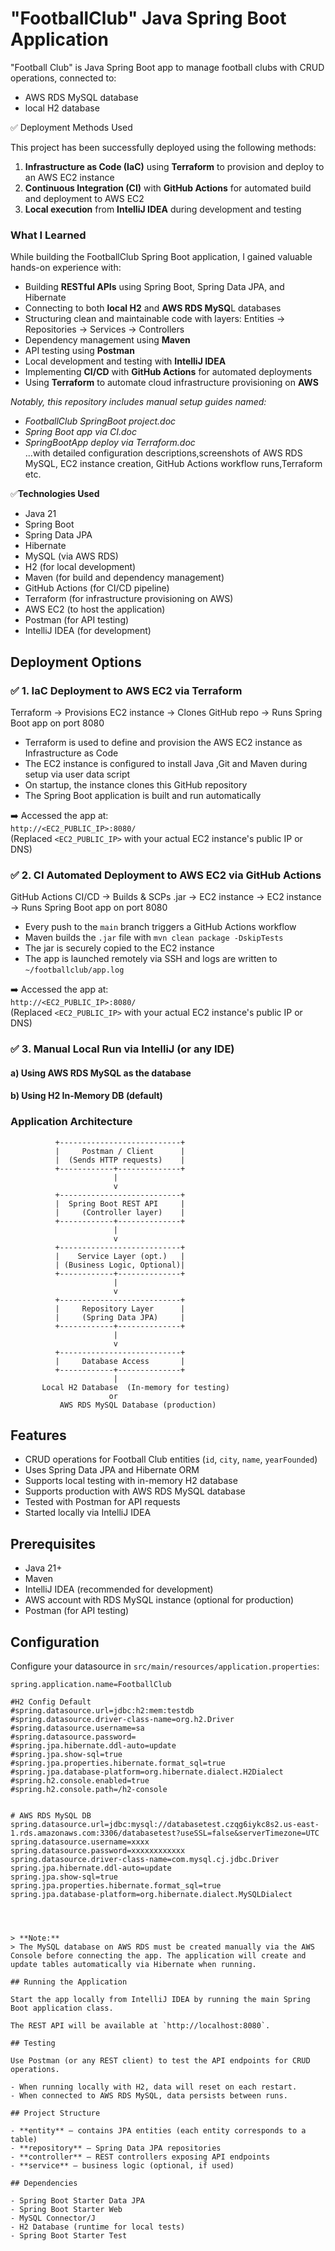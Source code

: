 # "FootballClub" Java Spring Boot Application

"Football Club" is Java Spring Boot app to manage football clubs with CRUD operations, connected to:
* AWS RDS MySQL database
* local H2 database  

  
✅ Deployment Methods Used 

This project has been successfully deployed using the following methods:

1. **Infrastructure as Code (IaC)** using **Terraform** to provision and deploy to an AWS EC2 instance
2. **Continuous Integration (CI)** with **GitHub Actions** for automated build and deployment to AWS EC2
3. **Local execution** from **IntelliJ IDEA** during development and testing


### What I Learned

While building the FootballClub Spring Boot application, I gained valuable hands-on experience with:

* Building **RESTful APIs** using Spring Boot, Spring Data JPA, and Hibernate
* Connecting to both **local H2** and **AWS RDS MySQ**L databases
* Structuring clean and maintainable code with layers: Entities → Repositories → Services → Controllers
* Dependency management using **Maven**
* API testing using **Postman**
* Local development and testing with **IntelliJ IDEA**
* Implementing **CI/CD** with **GitHub Actions** for automated deployments
* Using **Terraform** to automate cloud infrastructure provisioning on **AWS**

_Notably, this repository includes manual setup guides named:_
* _FootballClub SpringBoot project.doc_
* _Spring Boot app via CI.doc_
* _SpringBootApp deploy via Terraform.doc_  
...with detailed configuration descriptions,screenshots of AWS RDS MySQL, EC2 instance creation, GitHub Actions workflow runs,Terraform etc.


✅**Technologies Used**
* Java 21
* Spring Boot
* Spring Data JPA
* Hibernate
* MySQL (via AWS RDS)
* H2 (for local development)
* Maven (for build and dependency management)
* GitHub Actions (for CI/CD pipeline)
* Terraform (for infrastructure provisioning on AWS)
* AWS EC2 (to host the application)
* Postman (for API testing)
* IntelliJ IDEA (for development)

  
## Deployment Options

### ✅ 1. **IaC Deployment to AWS EC2 via Terraform**
Terraform → Provisions EC2 instance → Clones GitHub repo → Runs Spring Boot app on port 8080

- Terraform is used to define and provision the AWS EC2 instance as Infrastructure as Code
- The EC2 instance is configured to install Java ,Git and Maven during setup via user data script
- On startup, the instance clones this GitHub repository
- The Spring Boot application is built and run automatically

➡️ Accessed the app at:  
`http://<EC2_PUBLIC_IP>:8080/`  
(Replaced `<EC2_PUBLIC_IP>` with your actual EC2 instance's public IP or DNS)



### ✅ 2. **CI Automated Deployment to AWS EC2 via GitHub Actions**
GitHub Actions CI/CD → Builds & SCPs .jar → EC2 instance → EC2 instance → Runs Spring Boot app on port 8080

- Every push to the `main` branch triggers a GitHub Actions workflow
- Maven builds the `.jar` file with `mvn clean package -DskipTests`
- The jar is securely copied to the EC2 instance
- The app is launched remotely via SSH and logs are written to `~/footballclub/app.log`

➡️ Accessed the app at:  
`http://<EC2_PUBLIC_IP>:8080/`  
(Replaced `<EC2_PUBLIC_IP>` with your actual EC2 instance's public IP or DNS)

### ✅ 3. **Manual Local Run via IntelliJ (or any IDE)**
#### a) Using AWS RDS MySQL as the database
#### b) Using H2 In-Memory DB (default)  



### Application Architecture
              +---------------------------+
              |     Postman / Client      |
              |  (Sends HTTP requests)    |
              +------------+--------------+
                           |
                           v
              +---------------------------+
              |  Spring Boot REST API     |
              |     (Controller layer)    |
              +------------+--------------+
                           |
                           v
              +---------------------------+
              |    Service Layer (opt.)   |
              | (Business Logic, Optional)|
              +------------+--------------+
                           |
                           v
              +---------------------------+
              |     Repository Layer      |
              |     (Spring Data JPA)     |
              +------------+--------------+
                           |
                           v
              +---------------------------+
              |     Database Access       |
              +------------+--------------+
                           |
           Local H2 Database  (In-memory for testing)
                          or
               AWS RDS MySQL Database (production)

## Features

- CRUD operations for Football Club entities (`id`, `city`, `name`, `yearFounded`)  
- Uses Spring Data JPA and Hibernate ORM  
- Supports local testing with in-memory H2 database  
- Supports production with AWS RDS MySQL database  
- Tested with Postman for API requests  
- Started locally via IntelliJ IDEA  

## Prerequisites

- Java 21+  
- Maven  
- IntelliJ IDEA (recommended for development)  
- AWS account with RDS MySQL instance (optional for production)  
- Postman (for API testing)  

## Configuration

Configure your datasource in `src/main/resources/application.properties`:

```properties
spring.application.name=FootballClub

#H2 Config Default
#spring.datasource.url=jdbc:h2:mem:testdb
#spring.datasource.driver-class-name=org.h2.Driver
#spring.datasource.username=sa
#spring.datasource.password=
#spring.jpa.hibernate.ddl-auto=update
#spring.jpa.show-sql=true
#spring.jpa.properties.hibernate.format_sql=true
#spring.jpa.database-platform=org.hibernate.dialect.H2Dialect
#spring.h2.console.enabled=true
#spring.h2.console.path=/h2-console


# AWS RDS MySQL DB
spring.datasource.url=jdbc:mysql://databasetest.czqg6iykc8s2.us-east-1.rds.amazonaws.com:3306/databasetest?useSSL=false&serverTimezone=UTC
spring.datasource.username=xxxx
spring.datasource.password=xxxxxxxxxxxx
spring.datasource.driver-class-name=com.mysql.cj.jdbc.Driver
spring.jpa.hibernate.ddl-auto=update
spring.jpa.show-sql=true
spring.jpa.properties.hibernate.format_sql=true
spring.jpa.database-platform=org.hibernate.dialect.MySQLDialect




> **Note:**  
> The MySQL database on AWS RDS must be created manually via the AWS Console before connecting the app. The application will create and update tables automatically via Hibernate when running.

## Running the Application

Start the app locally from IntelliJ IDEA by running the main Spring Boot application class.

The REST API will be available at `http://localhost:8080`.

## Testing

Use Postman (or any REST client) to test the API endpoints for CRUD operations.

- When running locally with H2, data will reset on each restart.  
- When connected to AWS RDS MySQL, data persists between runs.  

## Project Structure

- **entity** — contains JPA entities (each entity corresponds to a table)  
- **repository** — Spring Data JPA repositories  
- **controller** — REST controllers exposing API endpoints  
- **service** — business logic (optional, if used)  

## Dependencies

- Spring Boot Starter Data JPA  
- Spring Boot Starter Web  
- MySQL Connector/J  
- H2 Database (runtime for local tests)  
- Spring Boot Starter Test  
